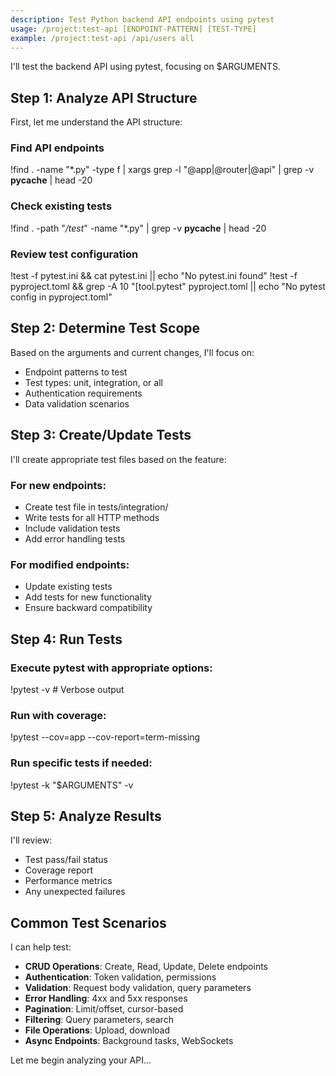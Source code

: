 ```yaml
---
description: Test Python backend API endpoints using pytest
usage: /project:test-api [ENDPOINT-PATTERN] [TEST-TYPE]
example: /project:test-api /api/users all
---
```


I'll test the backend API using pytest, focusing on $ARGUMENTS.

## Step 1: Analyze API Structure

First, let me understand the API structure:

### Find API endpoints
!find . -name "*.py" -type f | xargs grep -l "@app\|@router\|@api" | grep -v __pycache__ | head -20

### Check existing tests
!find . -path "*/test*" -name "*.py" | grep -v __pycache__ | head -20

### Review test configuration
!test -f pytest.ini && cat pytest.ini || echo "No pytest.ini found"
!test -f pyproject.toml && grep -A 10 "\[tool.pytest" pyproject.toml || echo "No pytest config in pyproject.toml"

## Step 2: Determine Test Scope

Based on the arguments and current changes, I'll focus on:
- Endpoint patterns to test
- Test types: unit, integration, or all
- Authentication requirements
- Data validation scenarios

## Step 3: Create/Update Tests

I'll create appropriate test files based on the feature:

### For new endpoints:
- Create test file in tests/integration/
- Write tests for all HTTP methods
- Include validation tests
- Add error handling tests

### For modified endpoints:
- Update existing tests
- Add tests for new functionality
- Ensure backward compatibility

## Step 4: Run Tests

### Execute pytest with appropriate options:
!pytest -v  # Verbose output

### Run with coverage:
!pytest --cov=app --cov-report=term-missing

### Run specific tests if needed:
!pytest -k "$ARGUMENTS" -v

## Step 5: Analyze Results

I'll review:
- Test pass/fail status
- Coverage report
- Performance metrics
- Any unexpected failures

## Common Test Scenarios

I can help test:
- **CRUD Operations**: Create, Read, Update, Delete endpoints
- **Authentication**: Token validation, permissions
- **Validation**: Request body validation, query parameters
- **Error Handling**: 4xx and 5xx responses
- **Pagination**: Limit/offset, cursor-based
- **Filtering**: Query parameters, search
- **File Operations**: Upload, download
- **Async Endpoints**: Background tasks, WebSockets

Let me begin analyzing your API...